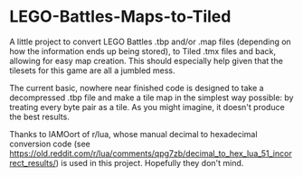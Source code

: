 # LEGO-Battles-Maps-to-Tiled
A little project to convert LEGO Battles .tbp and/or .map files (depending on how the information ends up being stored), to Tiled .tmx files and back, allowing for easy map creation. This should especially help given that the tilesets for this game are all a jumbled mess.

The current basic, nowhere near finished code is designed to take a decompressed .tbp file and make a tile map in the simplest way possible: by treating every byte pair as a tile. As you might imagine, it doesn't produce the best results.

Thanks to IAMOort of r/lua, whose manual decimal to hexadecimal conversion code (see https://old.reddit.com/r/lua/comments/qpg7zb/decimal_to_hex_lua_51_incorrect_results/) is used in this project. Hopefully they don't mind.
